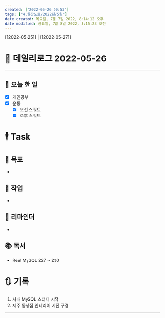 ```yaml
---
created: ["2022-05-26 10:53"]
tags: ["4.일간노트/2022년/5월"]
date created: 목요일, 7월 7일 2022, 8:14:12 오후
date modified: 금요일, 7월 8일 2022, 8:15:23 오전
---
```


[[2022-05-25]] | [[2022-05-27]]

# 📅 데일리로그 2022-05-26

---
## 🔷 오늘 한 일
- [x] 개인공부
- [x] 운동
	- [x] 오전 스쿼트
	- [x] 오후 스쿼트

# 🕴 Task
## 🎯 목표
- 

## 🚀 작업
- 

## 📕 리마인더
- 
 
## 📚 독서
- Real MySQL 227 ~ 230

# 🔃 기록
1.  사내 MySQL 스터디 시작
2. 제주 동생집 인테리어 사진 구경
---

